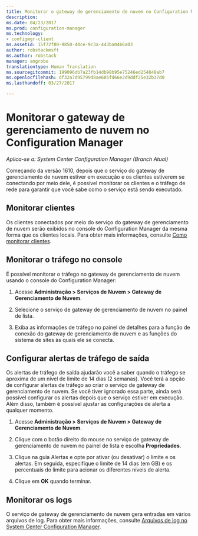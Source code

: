 ```yaml
---
title: Monitorar o gateway de gerenciamento de nuvem no Configuration Manager | Microsoft Docs
description: 
ms.date: 04/23/2017
ms.prod: configuration-manager
ms.technology:
- configmgr-client
ms.assetid: 15f72f80-9850-40ce-9c3a-443ba04b6a03
author: robstackmsft
ms.author: robstack
manager: angrobe
translationtype: Human Translation
ms.sourcegitcommit: 199096db7a23fb14db98b95e75246ed254848ab7
ms.openlocfilehash: df32a7d95799d8ae685fd66e2d9ddf25e32b37d0
ms.lasthandoff: 03/27/2017

---
```


# <a name="monitor-cloud-management-gateway-in-configuration-manager"></a>Monitorar o gateway de gerenciamento de nuvem no Configuration Manager

*Aplica-se a: System Center Configuration Manager (Branch Atual)*

Começando da versão 1610, depois que o serviço do gateway de gerenciamento de nuvem estiver em execução e os clientes estiverem se conectando por meio dele, é possível monitorar os clientes e o tráfego de rede para garantir que você sabe como o serviço está sendo executado.

## <a name="monitor-clients"></a>Monitorar clientes

Os clientes conectados por meio do serviço do gateway de gerenciamento de nuvem serão exibidos no console do Configuration Manager da mesma forma que os clientes locais. Para obter mais informações, consulte [Como monitorar clientes](monitor-clients.md).

## <a name="monitor-traffic-in-the-console"></a>Monitorar o tráfego no console

É possível monitorar o tráfego no gateway de gerenciamento de nuvem usando o console do Configuration Manager:

1. Acesse **Administração > Serviços de Nuvem > Gateway de Gerenciamento de Nuvem**.

2. Selecione o serviço de gateway de gerenciamento de nuvem no painel de lista.

3. Exiba as informações de tráfego no painel de detalhes para a função de conexão do gateway de gerenciamento de nuvem e as funções do sistema de sites às quais ele se conecta.

## <a name="set-up-outbound-traffic-alerts"></a>Configurar alertas de tráfego de saída

Os alertas de tráfego de saída ajudarão você a saber quando o tráfego se aproxima de um nível de limite de 14 dias (2 semanas). Você terá a opção de configurar alertas de tráfego ao criar o serviço de gateway de gerenciamento de nuvem. Se você tiver ignorado essa parte, ainda será possível configurar os alertas depois que o serviço estiver em execução. Além disso, também é possível ajustar as configurações de alerta a qualquer momento.

1. Acesse **Administração > Serviços de Nuvem > Gateway de Gerenciamento de Nuvem**.

2. Clique com o botão direito do mouse no serviço de gateway de gerenciamento de nuvem no painel de lista e escolha **Propriedades**.

3. Clique na guia Alertas e opte por ativar (ou desativar) o limite e os alertas. Em seguida, especifique o limite de 14 dias (em GB) e os percentuais do limite para acionar os diferentes níveis de alerta.

4. Clique em **OK** quando terminar.

## <a name="monitor-logs"></a>Monitorar os logs

O serviço de gateway de gerenciamento de nuvem gera entradas em vários arquivos de log. Para obter mais informações, consulte [Arquivos de log no System Center Configuration Manager](/sccm/core/plan-design/hierarchy/log-files).

